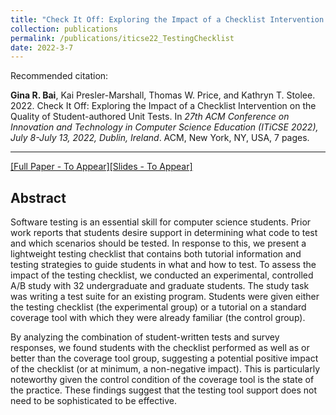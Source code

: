 ```yaml
---
title: "Check It Off: Exploring the Impact of a Checklist Intervention on the Quality of Student-authored Unit Tests"
collection: publications
permalink: /publications/iticse22_TestingChecklist
date: 2022-3-7
---
```

Recommended citation: 

**Gina R. Bai**, Kai Presler-Marshall, Thomas W. Price, and Kathryn T. Stolee. 2022. Check It Off: Exploring the Impact of a Checklist Intervention on the Quality of Student-authored Unit Tests. In <i>27th ACM Conference on Innovation and Technology in Computer Science Education (ITiCSE 2022), July 8-July 13, 2022, Dublin, Ireland</i>. ACM, New York, NY, USA, 7 pages.

---
[[Full Paper - To Appear]](http://ginabai.github.io/files/PaperPreprints/iticse22_TestingChecklist.pdf)[[Slides - To Appear]](http://ginabai.github.io/files/ConferenceSlides/iticse2022.pdf)

## Abstract
Software testing is an essential skill for computer science students. Prior work reports that students desire support in determining what code to test and which scenarios should be tested. In response to this, we present a lightweight testing checklist that contains both tutorial information and testing strategies to guide students in what and how to test. To assess the impact of the testing checklist, we conducted an experimental, controlled A/B study with 32 undergraduate and graduate students. The study task was writing a test suite for an existing program. Students were given either the testing checklist (the experimental group) or a tutorial on a standard coverage tool with which they were already familiar (the control group).

By analyzing the combination of student-written tests and survey responses, we found students with the checklist performed as well as or better than the coverage tool group, suggesting a potential positive impact of the checklist (or at minimum, a non-negative impact). This is particularly noteworthy given the control condition of the coverage tool is the state of the practice. These findings suggest that the testing tool support does not need to be sophisticated to be effective.